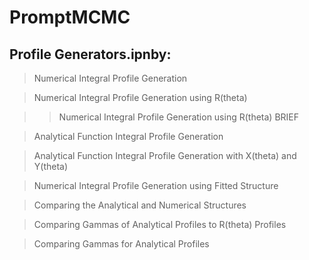 # PromptMCMC

## Profile Generators.ipnby:

> Numerical Integral Profile Generation

> Numerical Integral Profile Generation using R(theta)

>> Numerical Integral Profile Generation using R(theta) BRIEF

> Analytical Function Integral Profile Generation

> Analytical Function Integral Profile Generation with X(theta) and Y(theta)

> Numerical Integral Profile Generation using Fitted Structure

> Comparing the Analytical and Numerical Structures

> Comparing Gammas of Analytical Profiles to R(theta) Profiles

> Comparing Gammas for Analytical Profiles

